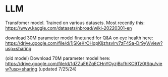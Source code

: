 # LLM
Transfomer model. Trained on various datasets. Most recently this: https://www.kaggle.com/datasets/nbroad/wiki-20220301-en

download 30M parameter model finetuned for Q&A on eye health here: https://drive.google.com/file/d/1jSKeKrOHopKljzhsvlrv7zF4Sa-Dr9yV/view?usp=sharing

(old model)
Download 70M parameter model here: https://drive.google.com/file/d/1dZZuE6ZqECHnYOyzjBcfhiKC9Tz0tSqu/view?usp=sharing (updated 7/25/24)
